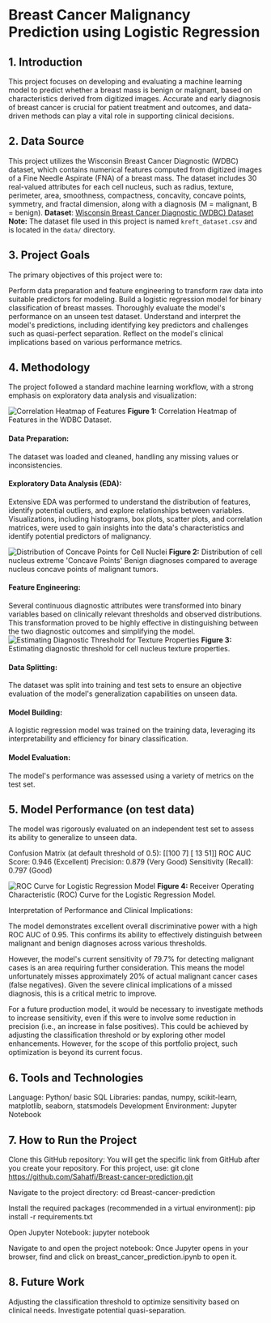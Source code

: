 # Breast Cancer Malignancy Prediction using Logistic Regression
## 1. Introduction
This project focuses on developing and evaluating a machine learning model to predict whether a breast mass is benign or malignant, based on characteristics derived from digitized images. Accurate and early diagnosis of breast cancer is crucial for patient treatment and outcomes, and data-driven methods can play a vital role in supporting clinical decisions.

## 2. Data Source
This project utilizes the Wisconsin Breast Cancer Diagnostic (WDBC) dataset, which contains numerical features computed from digitized images of a Fine Needle Aspirate (FNA) of a breast mass. The dataset includes 30 real-valued attributes for each cell nucleus, such as radius, texture, perimeter, area, smoothness, compactness, concavity, concave points, symmetry, and fractal dimension, along with a diagnosis (M = malignant, B = benign).
**Dataset**: [Wisconsin Breast Cancer Diagnostic (WDBC) Dataset](https://www.kaggle.com/datasets/uciml/breast-cancer-wisconsin-data)
**Note:** The dataset file used in this project is named `kreft_dataset.csv` and is located in the `data/` directory.

## 3. Project Goals
The primary objectives of this project were to:

Perform data preparation and feature engineering to transform raw data into suitable predictors for modeling.
Build a logistic regression model for binary classification of breast masses.
Thoroughly evaluate the model's performance on an unseen test dataset.
Understand and interpret the model's predictions, including identifying key predictors and challenges such as quasi-perfect separation.
Reflect on the model's clinical implications based on various performance metrics.

## 4. Methodology
The project followed a standard machine learning workflow, with a strong emphasis on exploratory data analysis and visualization:

![Correlation Heatmap of Features](images/varmekart.png)
**Figure 1:** Correlation Heatmap of Features in the WDBC Dataset.

#### Data Preparation: 
The dataset was loaded and cleaned, handling any missing values or inconsistencies.

#### Exploratory Data Analysis (EDA):
Extensive EDA was performed to understand the distribution of features, identify potential outliers, and explore relationships between variables. Visualizations, including histograms, box plots, scatter plots, and correlation matrices, were used to gain insights into the data's characteristics and identify potential predictors of malignancy.

![Distribution of Concave Points for Cell Nuclei](images/concave_points.png)
**Figure 2:** Distribution of cell nucleus extreme 'Concave Points'  Benign diagnoses compared to average nucleus concave points of malignant tumors.

#### Feature Engineering: 
Several continuous diagnostic attributes were transformed into binary variables based on clinically relevant thresholds and observed distributions. This transformation proved to be highly effective in distinguishing between the two diagnostic outcomes and simplifying the model.
![Estimating Diagnostic Threshold for Texture Properties](images/feature_engineering.png)
**Figure 3:** Estimating diagnostic threshold for cell nucleus texture properties.

#### Data Splitting: 
The dataset was split into training and test sets to ensure an objective evaluation of the model's generalization capabilities on unseen data.

#### Model Building:
A logistic regression model was trained on the training data, leveraging its interpretability and efficiency for binary classification.

#### Model Evaluation: 
The model's performance was assessed using a variety of metrics on the test set.

## 5. Model Performance (on test data)
The model was rigorously evaluated on an independent test set to assess its ability to generalize to unseen data.

Confusion Matrix (at default threshold of 0.5):
[[100   7]
 [ 13  51]]
ROC AUC Score: 0.946 (Excellent)
Precision: 0.879 (Very Good)
Sensitivity (Recall): 0.797 (Good)

![ROC Curve for Logistic Regression Model](images/ROCAUC.png)
**Figure 4:** Receiver Operating Characteristic (ROC) Curve for the Logistic Regression Model.

Interpretation of Performance and Clinical Implications:

The model demonstrates excellent overall discriminative power with a high ROC AUC of 0.95. This confirms its ability to effectively distinguish between malignant and benign diagnoses across various thresholds.

However, the model's current sensitivity of 79.7% for detecting malignant cases is an area requiring further consideration. This means the model unfortunately misses approximately 20% of actual malignant cancer cases (false negatives). Given the severe clinical implications of a missed diagnosis, this is a critical metric to improve.

For a future production model, it would be necessary to investigate methods to increase sensitivity, even if this were to involve some reduction in precision (i.e., an increase in false positives). This could be achieved by adjusting the classification threshold or by exploring other model enhancements. However, for the scope of this portfolio project, such optimization is beyond its current focus.

## 6. Tools and Technologies
Language: Python/ basic SQL
Libraries: pandas, numpy, scikit-learn, matplotlib, seaborn, statsmodels
Development Environment: Jupyter Notebook

## 7. How to Run the Project

Clone this GitHub repository:
You will get the specific link from GitHub after you create your repository. For this project, use:
git clone https://github.com/Sahatfi/Breast-cancer-prediction.git

Navigate to the project directory:
cd Breast-cancer-prediction

Install the required packages (recommended in a virtual environment):
pip install -r requirements.txt

Open Jupyter Notebook:
jupyter notebook

Navigate to and open the project notebook:
Once Jupyter opens in your browser, find and click on breast_cancer_prediction.ipynb to open it.
    
## 8. Future Work
Adjusting the classification threshold to optimize sensitivity based on clinical needs.
Investigate potential quasi-separation.

